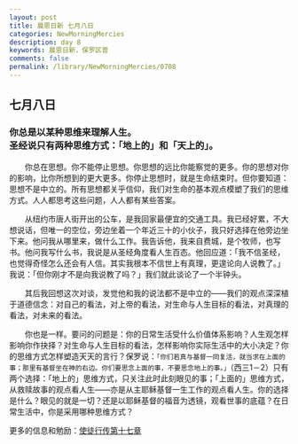 ```yaml
---
layout: post
title: 晨恩日新 七月八日
categories: NewMorningMercies
description: day 8
keywords: 晨恩日新，保罗区普
comments: false
permalink: /library/NewMorningMercies/0708
---
```


## 七月八日

### 你总是以某种思维来理解人生。 <br> 圣经说只有两种思维方式：「地上的」和「天上的」。

&emsp;&emsp;你总在思想。你不能停止思想。你思想的远比你能察觉的更多。你的思想对你的影响，比你所想到的更大更多。你停止思想时，就是生命结束时。但你要知道：思想不是中立的。所有思想都关乎信仰，我们对生命的基本观点模塑了我们的思维方式。人人都思考这些问题，人人都有某些答案。

&emsp;&emsp;从纽约市唐人街开出的公车，是我回家最便宜的交通工具。我已经好累，不大想说话，但唯一的空位，旁边坐着一个年近三十的小伙子，我只好选择在他旁边坐下来。他问我从哪里来，做什么工作。我告诉他，我来自费城，是个牧师，也写书。他问我写什么书，我说是从圣经角度看人生百态。他回应道：「我不信圣经，也觉得奇怪怎么还会有人信。其实我根本不信世上有真理，更遑论向人说教了。」我说：「但你刚才不是向我说教了吗？」我们就此谈论了一个半钟头。

&emsp;&emsp;其后我回想这次对谈，发觉他和我的说法都不是中立的——我们的观点深深植于道德信念：对自己的看法，对上帝的看法，对生命与人生目标的看法，对真理的看法，对未来的看法。

&emsp;&emsp;你也是一样。要问的问题是：你的日常生活受什么价值体系影响？人生观怎样影响你作抉择？对生命与人生目标的看法，怎样影响你实际生活中的大小决定？你的思维方式怎样塑造天天的言行？保罗说：`「你们若真与基督一同复活，就当求在上面的事；那里有基督坐在神的右边。你们要思念上面的事，不要思念地上的事。」`（西三1－2）只有两个选择：「地上的」思维方式，只关注此时此刻眼见的事；「上面的」思维方式，从救赎故事的观点看人生——亦是从主耶稣基督一生工作的观点看人生。你的选择是什么？眼见的就是一切？还是以耶稣基督的福音为透镜，观看世事的底蕴？在日常生活中，你是采用哪种思维方式？

更多的信息和勉励：[使徒行传第十七章]()
